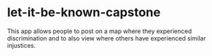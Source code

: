 # let-it-be-known-capstone
This app allows people to post on a map where they experienced discrimination and to also view where others have experienced similar injustices. 
